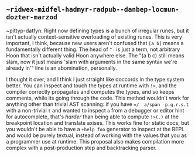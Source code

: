 ## `~ridwex-midfel-hadmyr-radpub--danbep-locmun-dozter-marzod`
~pittyp-datfyn:
Right now defining types is a bunch of irregular runes, but it isn't actually context-sensitive overloading of existing runes. This is very important, I think, because new users aren't confused that `[a b]` means a fundamentally different thing. The head of `^-` is just a term, not arbitrary Hoon that isn't actually valid Hoon anywhere else. The "(a b c) still means slam, now it just means 'slam with arguments in the same syntax we're already in'" line is an abomination, personally.

I thought it over, and I think I just straight like doccords in the type system better. You can inspect and touch the types at runtime with `!>`, and the compiler correctly propagates and computes the types, and so keeps comments, while its going through the code. This method wouldn't work for anything other than trivial AST scanning: if you have `=/  a/span  p.q.r.s.t` with a non-trivial `t` and wanted to inspect `a` from a debugger or editor hint for autocomplete, that's *harder* than being able to compute `!>(.)` at the breakpoint location and translate axises. This works fine for static docs, but you wouldn't be able to have a `+help foo` generator to inspect at the REPL and would be purely textual, instead of working with the values that you as a programmer use at runtime. This proposal also makes compilation more complex with a post-production step and backtracking parser.